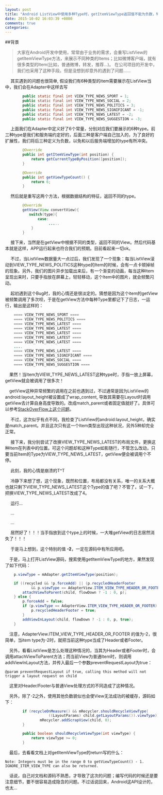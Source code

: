 ```yaml
---
layout: post
title: "Android ListView中使用多种Type时，getItemViewType返回值不能为负数，特别是-2"
date: 2015-10-02 16:03:39 +0800
comments: true
categories: 
---
```

##背景

> 大家在Android开发中使用，常常由于业务的需求，会重写ListView的getItemViewType方法，来展示不同种类的Items；比如微博客户端，就有很多类型的Item(比如，普通微博，转发，推荐...)。 在公司项目的开发中，我们也采用了这种手段。但是没想到却意外的遇到了问题......

&emsp; 其实遇到的问题也很简单, 假设我们有6种类型的item需要展示在ListView当中，我们会在Adapter中这样去写
```java
        public static final int VIEW_TYPE_NEWS_SPORT = 1;
        public static final int VIEW_TYPE_NEWS_SOCIAL = 2;
        public static final int VIEW_TYPE_NEWS_POLITICS = 3;
        public static final int VIEW_TYPE_NEWS_SIGNIFICANT = -1;
        public static final int VIEW_TYPE_NEWS_LATEST = -2;
        public static final int VIEW_TYPE_NEWS_SUGGESTION = -3;
```
&emsp; 上面我们在Adapter中定义好了6个常量，分别对应我们要展示的6种type。前三种type是我们和服务端约定好的，后面三种是客户端自己加入的，为了良好的扩展性，我们将后三种定义为负数，以免和以后服务端增加的type有所冲突。
```java
        @Override
        public int getItemViewType(int position) {
            return getCurrentTypeByPosition([position]);
        }
    
        @Override
        public int getViewTypeCount() {
            return 6;
        }
```
&emsp; 然后就是重写这两个方法，根据数据结构的特征，返回不同的type。
```java
        @Override
        getView(View convertView){
           switch(type){
       	       case:
                    .....
            }
        }
```
&emsp; 接下来，当然是在getView中根据不同的类型，返回不同的View。然后代码基本就是这样，APP运行起来也符合我们的预期。目前看起来一切ok。

&emsp; 不过，当ListView数据量大一点过后，我们发现了一个现象：每当ListView滚动到VIEW_TYPE_NEWS_POLITICS这种type的Item的时候，会有一点卡顿掉帧的现象。另外，我们的图片异步加载出来后，有一个渐变的动画，每当这种Item呈现出来时，只要手指放在屏幕上，轻轻移动，这个Item中的图片，就会频繁闪动。

&emsp; 起初遇到这个Bug时，我的心情还是很淡定的。猜想是因为这个item的getView被频繁调用了多次呗，于是在getView方法中每种Type里都记下了日志，一运行，输出是这样的：
```java
    ==== VIEW_TYPE_NEWS_SPORT ==== 
    ==== VIEW_TYPE_NEWS_POLITICS ==== 
    ==== VIEW_TYPE_NEWS_LATEST ==== 
    ==== VIEW_TYPE_NEWS_LATEST ==== 
    ==== VIEW_TYPE_NEWS_LATEST ==== 
    ==== VIEW_TYPE_NEWS_LATEST ==== 
    ==== VIEW_TYPE_NEWS_LATEST ==== 
    ....
    ==== VIEW_TYPE_NEWS_LATEST ==== 
    ==== VIEW_TYPE_NEWS_SIGNIFICANT ==== 
    ==== VIEW_TYPE_NEWS_SOCIAL ==== 
    ==== VIEW_TYPE_NEWS_SUGGESTION ==== 
```

&emsp;果然！当Item为VIEW_TYPE_NEWS_LATEST这种type时，手指一放上屏幕，getView就会被调用了很多次！

&emsp;getView这种异常频繁的调用在之前也遇到过，不过通常是因为ListView的android:layout_height被设置成了wrap_content, 导致其需要在Layout时调用getView去计算自身高度导致的。改成match_parent或者固定值就好了。具体可以参考[StackOverFlow上这个问题](http://stackoverflow.com/questions/2618272/custom-listview-adapter-getview-method-being-called-multiple-times-and-in-no-co)。

&emsp; 不过，这次似乎有点不同，我检查了ListView的android:layout_height，确实是match_parent。并且这次只有这一个Item类型出现这种状况，另外5种却完全正常。

&emsp; 接下来，我分别尝试了改换VIEW_TYPE_NEWS_LATEST的布局文件，更换这种Item在列表中的位置。可这个问题却和这种Type如影随行，不管怎么改动，只要当前Item的Type为VIEW_TYPE_NEWS_LATEST，getView便会被调用个不停。

&emsp; 此刻，我的心情是崩溃的T^T


&emsp; 冷静下来想了想，这个现象，既然和位置，布局都没有关系，唯一的关系大概也就只剩下VIEW_TYPE_NEWS_LATEST这个Type的值了吧？不管了，试一下，把换VIEW_TYPE_NEWS_LATEST改成了4。

&emsp; 运行...

&emsp; ...

&emsp; ...

&emsp; 居然好了！！！当手指放到这个type上的时候，一大堆getView的日志居然消失了！！！

&emsp; 于是马上想到，这个特别的值 **-2**，一定在源码中有所应用吧。

&emsp;于是，马上打开ListView源码，搜索使用getItemViewType的地方，果然发现了如下代码：
```java  
    p.viewType = mAdapter.getItemViewType(position);

    if ((recycled && !p.forceAdd) || (p.recycledHeaderFooter
            && p.viewType == AdapterView.ITEM_VIEW_TYPE_HEADER_OR_FOOTER)) {
        attachViewToParent(child, flowDown ? -1 : 0, p);
    } else {
        p.forceAdd = false;
        if (p.viewType == AdapterView.ITEM_VIEW_TYPE_HEADER_OR_FOOTER) {
            p.recycledHeaderFooter = true;
        }
        addViewInLayout(child, flowDown ? -1 : 0, p, true);
    }
```
&emsp;注意，AdapterView.ITEM_VIEW_TYPE_HEADER_OR_FOOTER 的值为-2，很简单，当item type为-2时，就把当前这种type当成了Header或者Footer。

&emsp;另外，看看ListView是怎么处理这种情况的，当其为Header或者Footer时，会调用attachViewToParent方法；而当前View为普通Item时，则调用addViewInLayout方法，并传入最后一个参数preventRequestLayout为true：

    @param preventRequestLayout if true, calling this method will not trigger a layout request on child
    
&emsp;这里对Header/Footer与普通View处理方式的不同造成了这种情况。

&emsp;另外，除了-2之外，使用其他负数貌似也会使View无法成功的被缓存，源码如下：
```java
        if (recycleOnMeasure() && mRecycler.shouldRecycleViewType(
                    ((LayoutParams) child.getLayoutParams()).viewType)) {
                mRecycler.addScrapView(child, 0);
        }

        public boolean shouldRecycleViewType(int viewType) {
            return viewType >= 0;
        }
```

&emsp;最后，去看看文档上对getItemViewType的return写的什么：

    Note: Integers must be in the range 0 to getViewTypeCount() - 1. IGNORE_ITEM_VIEW_TYPE can also be returned.

&emsp;话说，自己对文档和源码不熟悉，才导致了这次的问题；编写代码的时候还是要注意细节，要不很容易造成隐含的问题。不过话说回来，Android这API设计的，也太...
 

